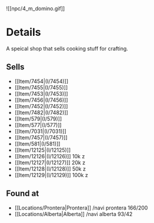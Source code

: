 ![[npc/4_m_domino.gif]]
# Details
A speical shop that sells cooking stuff for crafting.

## Sells
+ [[Item/7454|(I/7454)]]
+ [[Item/7455|(I/7455)]]
+ [[Item/7453|(I/7453)]]
+ [[Item/7456|(I/7456)]]
+ [[Item/7452|(I/7452)]]
+ [[Item/7482|(I/7482)]]
+ [[Item/579|(I/579)]]
+ [[Item/577|(I/577)]]
+ [[Item/7031|(I/7031)]]
+ [[Item/7457|(I/7457)]]
+ [[Item/581|(I/581)]]
+ [[Item/12125|(I/12125)]]
+ [[Item/12126|(I/12126)]] 10k z
+ [[Item/12127|(I/12127)]] 20k z
+ [[Item/12128|(I/12128)]] 50k z
+ [[Item/12129|(I/12129)]] 100k z

## Found at
+ [[Locations/Prontera|Prontera]] /navi prontera 166/200
+ [[Locations/Alberta|Alberta]] /navi alberta 93/42


